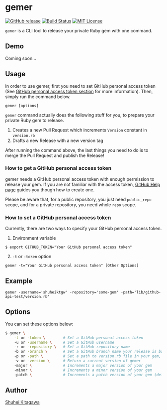 gemer
=====
[![GitHub release](http://img.shields.io/github/release/shuheiktgw/gemer.svg?style=flat-square)](release)
[![Build Status](https://travis-ci.org/shuheiktgw/gemer.svg?branch=master)](https://travis-ci.org/shuheiktgw/gemer)
[![MIT License](http://img.shields.io/badge/license-MIT-blue.svg?style=flat)](LICENSE)

`gemer` is a CLI tool to release your private Ruby gem with one command.

## Demo
Coming soon...

## Usage
In order to use gemer, first you need to set GitHub personal access token (See [GitHub personal access token section](#how-to-get-a-github-personal-access-token) for more information). Then, simply run the command below.

```
gemer [options]
```

`gemer` command actually does the following stuff for you, to prepare your private Ruby gem to release.

1. Creates a new Pull Request which increments `Version` constant in `version.rb`
2. Drafts a new Release with a new version tag

After running the command above, the last things you need to do is to merge the Pull Request and publish the Release!

### How to get a GitHub personal access token
gemer needs a GitHub personal access token with enough permission to release your gem. If you are not familiar with the access token, [GitHub Help page](https://help.github.com/articles/creating-a-personal-access-token-for-the-command-line/) guides you though how to create one.

Please be aware that, for a public repository, you just need `public_repo` scope, and for a private repository, you need whole `repo` scope.

### How to set a GitHub personal access token
Currently, there are two ways to specify your GitHub personal access token.

1. Environment variable
```
$ export GITHUB_TOKEN="Your GitHub personal access token"
```

2. `-t` or `-token` option

```
gemer -t="Your GitHub personal access token" [Other Options]
```


## Example

```
gemer -username='shuheiktgw' -repository='some-gem' -path='lib/github-api-test/version.rb'
```

## Options

You can set these options below:

```bash
$ gemer \
    -t or -token \        # Set a GitHub personal access token
    -u or -username \     # Set a GitHub username
    -r or -repository \   # Set a GitHub repository name
    -b or -branch \       # Set a GitHub branch name your release is based on, default is master
    -p or -path \         # Set a path to version.rb file in your gem, default is lib/[repo name]/version.rb
    -v or -version \      # Return a current version of gemer
    -major \              # Increments a major version of your gem
    -minor \              # Increments a minor version of your gem
    -patch \              # Increments a patch version of your gem (default)
```


## Author

[Shuhei Kitagawa](https://github.com/shuheiktgw)






